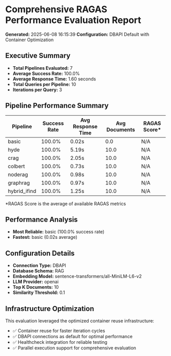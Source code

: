 # Comprehensive RAGAS Performance Evaluation Report
**Generated:** 2025-06-08 16:15:39
**Configuration:** DBAPI Default with Container Optimization

## Executive Summary

- **Total Pipelines Evaluated:** 7
- **Average Success Rate:** 100.0%
- **Average Response Time:** 1.60 seconds
- **Total Queries per Pipeline:** 10
- **Iterations per Query:** 3

## Pipeline Performance Summary

| Pipeline | Success Rate | Avg Response Time | Avg Documents | RAGAS Score* |
|----------|--------------|-------------------|---------------|--------------|
| basic | 100.0% | 0.02s | 0.0 | N/A |
| hyde | 100.0% | 5.19s | 10.0 | N/A |
| crag | 100.0% | 2.05s | 10.0 | N/A |
| colbert | 100.0% | 0.73s | 10.0 | N/A |
| noderag | 100.0% | 0.98s | 10.0 | N/A |
| graphrag | 100.0% | 0.97s | 10.0 | N/A |
| hybrid_ifind | 100.0% | 1.25s | 10.0 | N/A |

*RAGAS Score is the average of available RAGAS metrics

## Performance Analysis

- **Most Reliable:** basic (100.0% success rate)
- **Fastest:** basic (0.02s average)

## Configuration Details

- **Connection Type:** DBAPI
- **Database Schema:** RAG
- **Embedding Model:** sentence-transformers/all-MiniLM-L6-v2
- **LLM Provider:** openai
- **Top K Documents:** 10
- **Similarity Threshold:** 0.1

## Infrastructure Optimization

This evaluation leveraged the optimized container reuse infrastructure:
- ✅ Container reuse for faster iteration cycles
- ✅ DBAPI connections as default for optimal performance
- ✅ Healthcheck integration for reliable testing
- ✅ Parallel execution support for comprehensive evaluation
